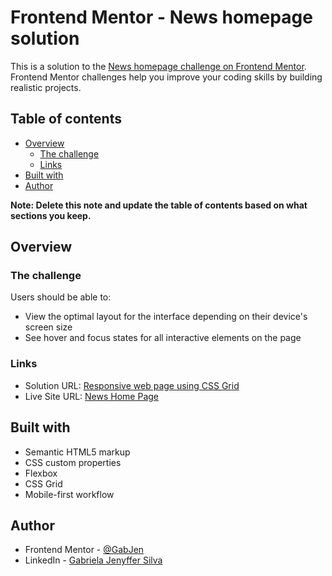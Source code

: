 # Frontend Mentor - News homepage solution

This is a solution to the [News homepage challenge on Frontend Mentor](https://www.frontendmentor.io/challenges/news-homepage-H6SWTa1MFl). Frontend Mentor challenges help you improve your coding skills by building realistic projects. 

## Table of contents

- [Overview](#overview)
  - [The challenge](#the-challenge)
  - [Links](#links)
- [Built with](#built-with)
- [Author](#author)

**Note: Delete this note and update the table of contents based on what sections you keep.**

## Overview

### The challenge

Users should be able to:

- View the optimal layout for the interface depending on their device's screen size
- See hover and focus states for all interactive elements on the page

### Links

- Solution URL: [Responsive web page using CSS Grid](https://www.frontendmentor.io/solutions/responsive-web-page-using-css-grid-IuKbPrTpq7)
- Live Site URL: [News Home Page](https://gabjen.github.io/news-homepage/)

## Built with

- Semantic HTML5 markup
- CSS custom properties
- Flexbox
- CSS Grid
- Mobile-first workflow

## Author

- Frontend Mentor - [@GabJen]([https://www.frontendmentor.io/profile/yourusername](https://www.frontendmentor.io/profile/GabJen))
- LinkedIn - [Gabriela Jenyffer Silva](https://www.linkedin.com/in/gabrielajenyffer/)
